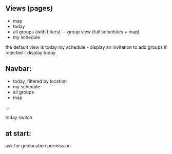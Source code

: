 ## Views (pages)

- map
- today
- all groups (with filters)
  -- group view (full schedules + map)
- my schedule

the default view is today
my schedule - display an invitation to add groups if rejected - display today

## Navbar:

- today, filtered by location
- my schedule
- all groups
- map

...

today
switch

## at start:

ask for geolocation permission
